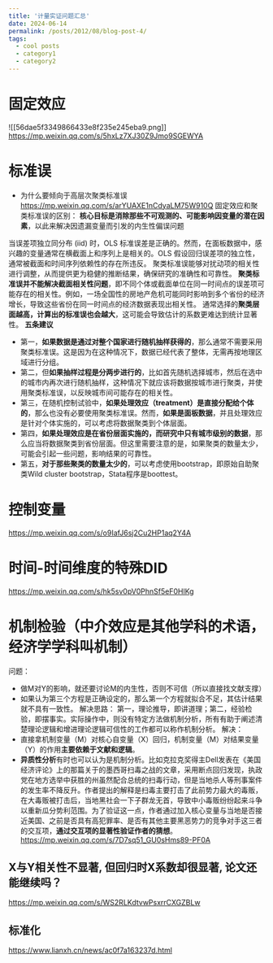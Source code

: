 ```yaml
---
title: '计量实证问题汇总'
date: 2024-06-14
permalink: /posts/2012/08/blog-post-4/
tags:
  - cool posts
  - category1
  - category2
---
```


# 固定效应
![[56dae5f3349866433e8f235e245eba9.png]]
https://mp.weixin.qq.com/s/5hxLz7XJ30Z9Jmo9SGEWYA

# 标准误
-  为什么要倾向于高层次聚类标准误
https://mp.weixin.qq.com/s/arYUAXE1nCdyaLM75W910Q
固定效应和聚类标准误的区别：
**核心目标是消除那些不可观测的、可能影响因变量的潜在因素**，以此来解决因遗漏变量而引发的内生性偏误问题

当误差项独立同分布 (iid) 时，OLS 标准误差是正确的。然而，在面板数据中，感兴趣的变量通常在横截面上和序列上是相关的。OLS 假设回归误差项的独立性，通常被截面和时间序列依赖性的存在所违反。
聚类标准误能够对扰动项的相关性进行调整，从而提供更为稳健的推断结果，确保研究的准确性和可靠性。
**聚类标准误并不能解决截面相关性问题**，即不同个体或截面单位在同一时间点的误差项可能存在的相关性。例如，一场全国性的房地产危机可能同时影响到多个省份的经济增长，导致这些省份在同一时间点的经济数据表现出相关性。
通常选择的**聚类层面越高，计算出的标准误也会越大**，这可能会导致估计的系数更难达到统计显著性。
**五条建议**
- 第一，**如果数据是通过对整个国家进行随机抽样获得的**，那么通常不需要采用聚类标准误。这是因为在这种情况下，数据已经代表了整体，无需再按地理区域进行分组。    
- 第二，但**如果抽样过程是分两步进行的**，比如首先随机选择城市，然后在选中的城市内再次进行随机抽样，这种情况下就应该将数据按城市进行聚类，并使用聚类标准误，以反映城市间可能存在的相关性。    
- 第三，在随机控制试验中，**如果处理效应（treatment）是直接分配给个体的**，那么也没有必要使用聚类标准误。然而，**如果是面板数据**，并且处理效应是针对个体实施的，可以考虑将数据聚类到个体层面。    
- 第四，**如果处理效应是在省份层面实施的，而研究中只有城市级别的数据**，那么应当将数据聚类到省份层面。但这里需要注意的是，如果聚类的数量太少，可能会引起一些问题，影响结果的可靠性。    
- 第五，**对于那些聚类的数量太少的**，可以考虑使用bootstrap，即原始自助聚类Wild cluster bootstrap，Stata程序是boottest。

# 控制变量
https://mp.weixin.qq.com/s/o9IafJ6sj2Cu2HP1aq2Y4A

# 时间-时间维度的特殊DID
https://mp.weixin.qq.com/s/hk5sv0pV0PhnSf5eF0HlKg

# 机制检验（中介效应是其他学科的术语，经济学学科叫机制）
问题：
- 做M对Y的影响，就还要讨论M的内生性，否则不可信（所以直接找文献支撑）
- 如果认为第三个方程是正确设定的，那么第一个方程就拟合不足，其估计结果就不具有一致性。
解决思路：
第一，理论推导，即讲道理；第二，经验检验，即摆事实。实际操作中，则没有特定方法做机制分析，所有有助于阐述清楚理论逻辑和增进理论逻辑可信性的工作都可以称作机制分析。
解决：
- 直接拿机制变量（M）对核心自变量（X）回归，机制变量（M）对结果变量（Y）的作用**主要依赖于文献和逻辑**。
- **异质性分析**有时也可以认为是机制分析。比如克拉克奖得主Dell发表在《美国经济评论》上的那篇关于的墨西哥扫毒之战的文章，采用断点回归发现，执政党在地方选举中获胜的州虽然配合总统的扫毒行动，但是当地杀人等刑事案件的发生率不降反升。作者提出的解释是扫毒主要打击了此前势力最大的毒贩，在大毒贩被打击后，当地黑社会一下子群龙无首，导致中小毒贩纷纷起来斗争以重新瓜分势利范围。为了验证这一点，作者通过加入核心变量与当地是否接近美国、之前是否具有高犯罪率、是否有其他主要黑恶势力的竞争对手这三者的交互项，**通过交互项的显著性验证作者的猜想**。
https://mp.weixin.qq.com/s/7D7sq51_GU0sHms89-PF0A

## X与Y相关性不显著, 但回归时X系数却很显著, 论文还能继续吗？
https://mp.weixin.qq.com/s/WS2RLKdtvwPsxrrCXGZBLw

## 标准化
https://www.lianxh.cn/news/ac0f7a163237d.html

